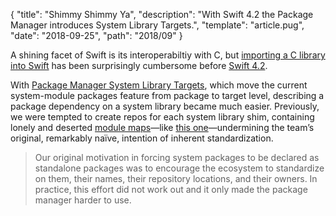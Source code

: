 {
  "title": "Shimmy Shimmy Ya",
  "description": "With Swift 4.2 the Package Manager introduces System Library Targets.",
  "template": "article.pug",
  "date": "2018-09-25",
  "path": "2018/09"
}

A shining facet of Swift is its interoperabiltiy with C, but [importing a C library into Swift](https://oleb.net/blog/2017/12/importing-c-library-into-swift/) has been surprisingly cumbersome before [Swift 4.2](https://swift.org/blog/swift-4-2-released/).

With [Package Manager System Library Targets](https://github.com/apple/swift-evolution/blob/master/proposals/0208-package-manager-system-library-targets.md), which move the current system-module packages feature from package to target level, describing a package dependency on a system library became much easier. Previously, we were tempted to create repos for each system library shim, containing lonely and deserted [module maps](https://clang.llvm.org/docs/Modules.html)—like [this one](https://github.com/michaelnisi/csqlite)—undermining the team’s original, remarkably naïve, intention of inherent standardization.

> Our original motivation in forcing system packages to be declared as standalone packages was to encourage the ecosystem to standardize on them, their names, their repository locations, and their owners. In practice, this effort did not work out and it only made the package manager harder to use.


